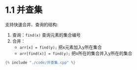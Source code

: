 # 1.1 并查集
支持快速合并、查询的结构:

1. 查询：`find(x)` 查询元素的集合编号
1. 合并：
    - `arr[x] = find(y);` 把x元素加入y所在集合
    - `arr[find(x)] = find(y);` 把x所在的集合并入y所在的集合


```cpp
{% include "./code/并查集.cpp" %}
```

